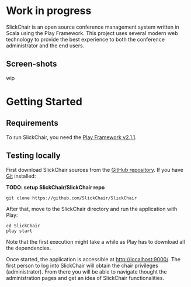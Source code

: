 Work in progress
================

SlickChair is an open source conference management system written in Scala
using the Play Framework. This project uses several modern web technology to
provide the best experience to both the conference administrator and the end
users.

<!-- - Modern web interface build to work on desktops, tablets and smartphone
- One click login with Google/Facebook accounts
- Highly configurable
- Full control over the data
 -->

Screen-shots
------------

wip


Getting Started
===============

Requirements
------------

To run SlickChair, you need the [Play Framework v2.1.1][1].


Testing locally
---------------

First download SlickChair sources from the [GitHub repository][2]. If you have
[Git][3] installed:

**TODO: setup SlickChair/SlickChair repo**

    git clone https://github.com/SlickChair/SlickChair

After that, move to the SlickChair directory and run the application with
Play:

    cd SlickChair
    play start

Note that the first execution might take a while as Play has to download all
the dependencies.

Once started, the application is accessible at [http://localhost:9000/][4].
The first person to log into SlickChair will obtain the chair privileges
(administrator). From there you will be able to navigate thought the
administration pages and get an idea of SlickChair functionalities.

[1]: http://www.playframework.com/documentation/2.1.1/Installing
[2]: https://github.com/SlickChair/SlickChair
[3]: http://git-scm.com/downloads
[4]: http://localhost:9000/
